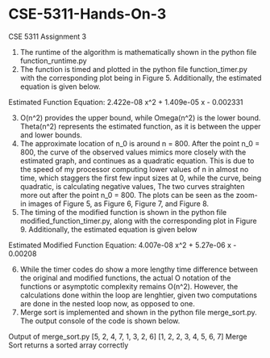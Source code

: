 # CSE-5311-Hands-On-3
CSE 5311 Assignment 3

1. The runtime of the algorithm is mathematically shown in the python file function_runtime.py
2. The function is timed and plotted in the python file function_timer.py with the corresponding plot being in Figure 5. Additionally, the estimated equation is given below.

Estimated Function Equation:
2.422e-08 x^2 + 1.409e-05 x - 0.002331

3. O(n^2) provides the upper bound, while Omega(n^2) is the lower bound. Theta(n^2) represents the estimated function, as it is between the upper and lower bounds.
4. The approximate location of n_0 is around n = 800. After the point n_0 = 800, the curve of the observed values mimics more closely with the estimated graph, and continues as a quadratic equation. This is due to the speed of my processor computing lower values of n in almost no time, which staggers the first few input sizes at 0, while the curve, being quadratic, is calculating negative values, The two curves straighten more out after the point n_0 = 800. The plots can be seen as the zoom-in images of Figure 5, as Figure 6, Figure 7, and Figure 8.
5. The timing of the modified function is shown in the python file modified_function_timer.py, along with the corresponding plot in Figure 9. Additionally, the estimated equation is given below

Estimated Modified Function Equation:
4.007e-08 x^2 + 5.27e-06 x - 0.00208

6. While the timer codes do show a more lengthy time difference between the original and modified functions, the actual O notation of the functions or asymptotic complexity remains O(n^2). However, the calculations done within the loop are lenghtier, given two computations are done in the nested loop now, as opposed to one.
7. Merge sort is implemented and shown in the python file merge_sort.py. The output console of the code is shown below.

Output of merge_sort.py
[5, 2, 4, 7, 1, 3, 2, 6]
[1, 2, 2, 3, 4, 5, 6, 7]
Merge Sort returns a sorted array correctly

